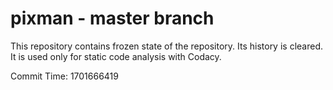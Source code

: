 # pixman - master branch

This repository contains frozen state of the repository.
Its history is cleared. It is used only for static code
analysis with Codacy.

Commit Time: 1701666419